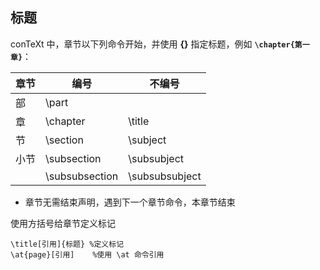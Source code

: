 ## 标题

conTeXt 中，章节以下列命令开始，并使用 **{}** 指定标题，例如
**`\chapter{第一章}`**：

| 章节 | 编号           | 不编号         |
|------|----------------|----------------|
| 部   | \part          |                |
| 章   | \chapter       | \title         |
| 节   | \section       | \subject       |
| 小节 | \subsection    | \subsubject    |
|      | \subsubsection | \subsubsubject |

- 章节无需结束声明，遇到下一个章节命令，本章节结束

使用方括号给章节定义标记

```shell
\title[引用]{标题} %定义标记
\at{page}[引用]    %使用 \at 命令引用
```
